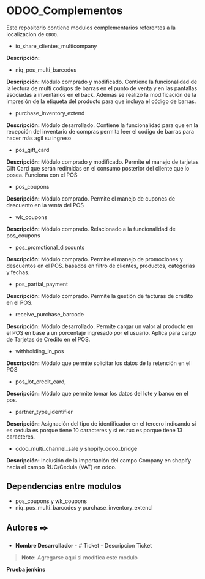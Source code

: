 # ODOO_Complementos

Este repositorio contiene modulos complementarios referentes a la localizacion de `ODOO`.

- io_share_clientes_multicompany

**Descripción:**

- niq_pos_multi_barcodes       

**Descripción:** Módulo comprado y modificado. Contiene la funcionalidad de la lectura de multi codigos de barras en el punto de venta y en las pantallas asociadas a inventarios en el back. Ademas se realizó la modificación de la impresión de la etiqueta del producto para que incluya el código de barras.

- purchase_inventory_extend    

**Descripción:** Módulo desarrollado. Contiene la funcionalidad para que en la recepción del inventario de compras permita leer el codigo de barras para hacer más agil su ingreso

- pos_gift_card

**Descripción:** Módulo comprado y modificado. Permite el manejo de tarjetas Gift Card que serán redimidas en el consumo posterior del cliente que lo posea. Funciona con el POS

- pos_coupons                  

**Descripción:** Módulo comprado. Permite el manejo de cupones de descuento en la venta del POS

- wk_coupons                   

**Descripción:** Módulo comprado. Relacionado a la funcionalidad de pos_coupons

- pos_promotional_discounts

**Descripción:** Módulo comprado. Permite el manejo de promociones y descuentos en el POS. basados en filtro de clientes, productos, categorias y fechas.

- pos_partial_payment

**Descripción:** Módulo comprado. Permite la gestión de facturas de crédito en el POS.

- receive_purchase_barcode     

**Descripción:** Módulo desarrollado. Permite cargar un valor al producto en el POS en base a un porcentaje ingresado por el usuario. Aplica para cargo de Tarjetas de Credito en el POS.

- withholding_in_pos     

**Descripción:** Módulo que permite solicitar los datos de la retención en el POS

- pos_lot_credit_card, 

**Descripción:** Módulo que permite tomar los datos del lote y banco en el pos. 

- partner_type_identifier     

**Descripción:**
Asignación del tipo de identificador en el tercero indicando si es cedula es porque tiene 10 caracteres y si es ruc  es porque tiene 13 caracteres.

- odoo_multi_channel_sale y  shopify_odoo_bridge 

**Descripción:**
Inclusión de la importación del campo Company en shopify hacia el campo RUC/Cedula (VAT) en odoo.


  ## Dependencias entre modulos
  - pos_coupons y wk_coupons   
  - niq_pos_multi_barcodes y purchase_inventory_extend


## Autores ✒️

* **Nombre Desarrollador** - # Ticket - Descripcion Ticket

> **Note:** Agregarse aqui si modifica este modulo

**Prueba jenkins**
